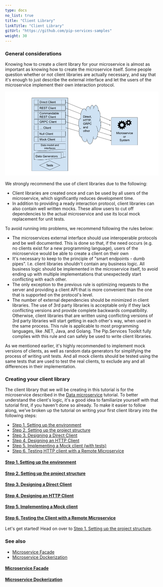 ```yaml
---
type: docs
no_list: true
title: "Client Library"
linkTitle: "Client Library" 
gitUrl: "https://github.com/pip-services-samples"
weight: 30
---
```


### General considerations

Knowing how to create a client library for your microservice is almost as important as knowing how to create the microservice itself. Some people question whether or not client libraries are actually necessary, and say that it's enough to just describe the external interface and let the users of the microservice implement their own interaction protocol.

![Client Library Diagram](/images/tutorials/client_library/client_library_diagram.png)

We strongly recommend the use of client libraries due to the following:

- Client libraries are created once and can be used by all users of the microservice, which significantly reduces development time.
- In addition to providing a ready interaction protocol, client libraries can also contain well written mocks. These allow users to cut off dependencies to the actual microservice and use its local mock replacement for unit tests.

To avoid running into problems, we recommend following the rules below:

- The microservices external interface should use interoperable protocols and be well documented. This is done so that, if the need occurs (e.g. no clients exist for a new programming language), users of the microservice would be able to create a client on their own
- It's necessary to keep to the principle of "smart endpoints - dumb pipes". I.e. client libraries shouldn't contain any business logic. All business logic should be implemented in the microservice itself, to avoid ending up with multiple implementations that unexpectedly start conflicting with each other.
- The only exception to the previous rule is optimizing requests to the server and providing a client API that is more convenient than the one that is supported on the protocol's level.
- The number of external dependencies should be minimized in client libraries. The use of 3rd party libraries is acceptable only if they lack conflicting versions and provide complete backwards compatibility. Otherwise, client libraries that are written using conflicting versions of 3rd party libraries will start getting in each other's way, when used in the same process. This rule is applicable to most programming languages, like .NET, Java, and Golang. The Pip.Services Toolkit fully complies with this rule and can safely be used to write client libraries.

As we mentioned earlier, it's highly recommended to implement mock versions of clients, as well as random data generators for simplifying the process of writing unit tests. And all mock clients should be tested using the same tests that are used to test the real clients, to exclude any and all differences in their implementation.


### Creating your client library

The client library that we will be creating in this tutorial is for the microservice described in the [Data microservice](../data_microservice) tutorial. To better understand the client's logic, it's a good idea to familiarize yourself with that tutorial first, if you haven't done so already. 
To make it easier to follow along, we've broken up the tutorial on writing your first client library into the following steps:

- [Step 1. Setting up the environment](step0)
- [Step 2. Setting up the project structure](step1)
- [Step 3. Designing a Direct Client](step2)
- [Step 4. Designing an HTTP Client](step3)
- [Step 5. Implementing a Mock client (with tests)](step4)
- [Step 6. Testing HTTP client with a Remote Microservice](step5)

<span class="hide-title-link">

#### [Step 1. Setting up the environment](step0)
#### [Step 2. Setting up the project structure](step1)
#### [Step 3. Designing a Direct Client](step2)
#### [Step 4. Designing an HTTP Client](step3)
#### [Step 5. Implementing a Mock client](step4)
#### [Step 6. Testing the Client with a Remote Microservice](step5)

</span>

Let's get started! Head on over to [Step 1. Setting up the project structure](step1).

### See also

- [Microservice Facade](../microservice_facade)
- [Microservice Dockerization](../microservice_dockerization)

<span class="hide-title-link">

#### [Microservice Facade](../microservice_facade)
#### [Microservice Dockerization](../microservice_dockerization)

</span>
